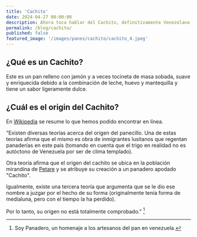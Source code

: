 ```yaml
---
title: 'Cachito'
date: 2024-04-27 00:00:00
description: Ahora toca hablar del Cachito, definitivamente Venezolano.
permalink: /blog/cachito/
published: false
featured_image: '/images/panes/cachito/cachito_4.jpeg'
---
```


## ¿Qué es un Cachito?

Este es un pan relleno con jamón y a veces tocineta de masa sobada, suave y enriquecida debido a la combinación de leche, huevo y mantequilla y tiene un sabor ligeramente dulce.

## ¿Cuál es el origin del Cachito?

En [Wikipedia](https://es.wikipedia.org/wiki/Cachito_de_jam%C3%B3n) se resume lo que hemos podido encontrar en línea.

“Existen diversas teorías acerca del origen del panecillo. Una de estas teorías afirma que el mismo es obra de inmigrantes lusitanos que regentan panaderías en este país (tomando en cuenta que el trigo en realidad no es autóctono de Venezuela por ser de clima templado). 

Otra teoría afirma que el origen del cachito se ubica en la población mirandina de [Petare](https://es.wikipedia.org/wiki/Parroquia_Petare) y se atribuye su creación a un panadero apodado "Cachito". 

Igualmente, existe una tercera teoría que argumenta que se le dio ese nombre a juzgar por el hecho de su forma (originalmente tenía forma de medialuna, pero con el tiempo la ha perdido).

Por lo tanto, su origen no está totalmente comprobado.” [^1]

[^1]: Soy Panadero, un homenaje a los artesanos del pan en venezuela.


